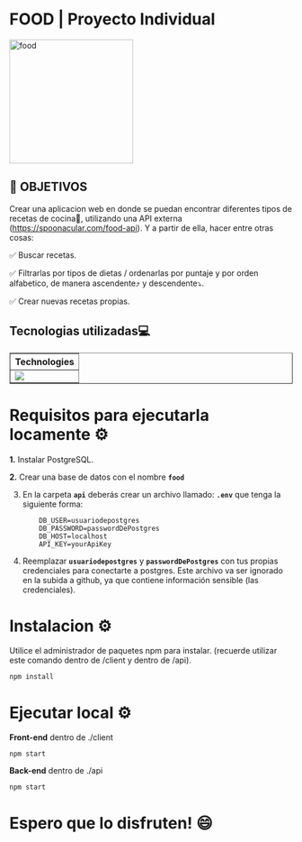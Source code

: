 # **FOOD** | Proyecto Individual

<img src="https://www.conmishijos.com/assets/posts/6000/6107-dibujos-cocinero.jpg" alt="food" width="220vw" />

## **📌 OBJETIVOS**

Crear una aplicacion web en donde se puedan encontrar diferentes tipos de recetas de cocina🍲, utilizando una API externa (https://spoonacular.com/food-api). Y a partir de ella, hacer entre otras cosas:

✅ Buscar recetas.

✅ Filtrarlas por tipos de dietas / ordenarlas por puntaje y por orden alfabetico, de manera ascendente⤴️ y descendente⤵️.

✅ Crear nuevas recetas propias.

## **Tecnologias utilizadas💻**

<div align="center">
  <table border>
    <thead>
      <tr>
        <th>Technologies</th>
      </tr>
    </thead>
    <tbody>
      <tr>
        <td>
          <a href="https://skillicons.dev">
            <img src="https://skillicons.dev/icons?i=css,js,react,redux,nodejs,express,postgres" />
          </a>
        </td>
      </tr>
    </tbody>
  </table>
</div>

# **Requisitos para ejecutarla locamente ⚙️**

**1.** Instalar PostgreSQL.

**2.** Crear una base de datos con el nombre **`food`**

3. En la carpeta **`api`** deberás crear un archivo llamado: **`.env`** que tenga la siguiente forma:

   ```env
       DB_USER=usuariodepostgres
       DB_PASSWORD=passwordDePostgres
       DB_HOST=localhost
       API_KEY=yourApiKey
   ```
   
4. Reemplazar **`usuariodepostgres`** y **`passwordDePostgres`** con tus propias credenciales para conectarte a postgres. Este archivo va ser ignorado en la subida a github, ya que contiene información sensible (las credenciales).

# **Instalacion ⚙️**

Utilice el administrador de paquetes npm para instalar. (recuerde utilizar este comando dentro de /client y dentro de /api).

```
npm install
```

# **Ejecutar local ⚙️**

**Front-end** dentro de ./client

```
npm start
```

**Back-end** dentro de ./api

```
npm start
```

# **Espero que lo disfruten!** 😄
